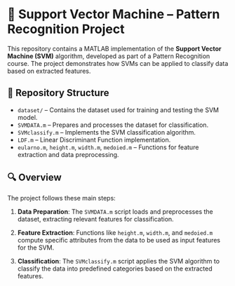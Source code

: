 # 🧠 Support Vector Machine – Pattern Recognition Project

This repository contains a MATLAB implementation of the **Support Vector Machine (SVM)** algorithm, developed as part of a Pattern Recognition course. The project demonstrates how SVMs can be applied to classify data based on extracted features.

## 📁 Repository Structure

- `dataset/` – Contains the dataset used for training and testing the SVM model.
- `SVMDATA.m` – Prepares and processes the dataset for classification.
- `SVMclassify.m` – Implements the SVM classification algorithm.
- `LDF.m` – Linear Discriminant Function implementation.
- `eularno.m`, `height.m`, `width.m`, `medoied.m` – Functions for feature extraction and data preprocessing.

## 🔍 Overview

The project follows these main steps:

1. **Data Preparation**: The `SVMDATA.m` script loads and preprocesses the dataset, extracting relevant features for classification.

2. **Feature Extraction**: Functions like `height.m`, `width.m`, and `medoied.m` compute specific attributes from the data to be used as input features for the SVM.

3. **Classification**: The `SVMclassify.m` script applies the SVM algorithm to classify the data into predefined categories based on the extracted features.

